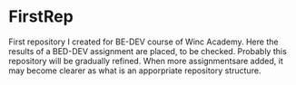# FirstRep
First repository I created for BE-DEV course of Winc Academy. Here the results of a BED-DEV assignment are placed, to be checked.
Probably this repository will be gradually refined. When more assignmentsare added, it may become clearer as what is an apporpriate repository structure.
